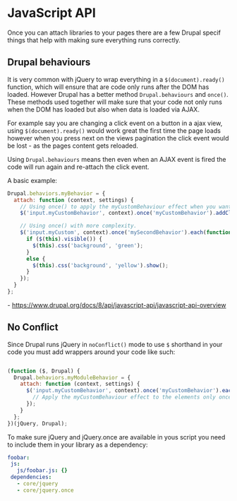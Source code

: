 # JavaScript API

Once you can attach libraries to your pages there are a few Drupal specif things that help with making sure everything runs correctly.

## Drupal behaviours

It is very common with jQuery to wrap everything in a `$(document).ready()` function, which will ensure that are code only runs after the DOM has loaded.
However Drupal has a better method `Drupal.behaviours` and `once()`. These methods used together will make sure that your code not only runs when the DOM has loaded but also when data is loaded via AJAX.

For example say you are changing a click event on a button in a ajax view, using `$(document).ready()` would work great the first time the page loads however when you press next on the views pagination the click event would be lost - as the pages content gets reloaded.

Using `Drupal.behaviours` means then even when an AJAX event is fired the code will run again and re-attach the click event.

A basic example:

```javascript
Drupal.behaviors.myBehavior = {
  attach: function (context, settings) {
    // Using once() to apply the myCustomBehaviour effect when you want to run just one function.
    $('input.myCustomBehavior', context).once('myCustomBehavior').addClass('processed');

    // Using once() with more complexity.
    $('input.myCustom', context).once('mySecondBehavior').each(function () {
      if ($(this).visible()) {
        $(this).css('background', 'green');
      }
      else {
        $(this).css('background', 'yellow').show();
      }
    });
  }
};
```
\- https://www.drupal.org/docs/8/api/javascript-api/javascript-api-overview

## No Conflict

Since Drupal runs jQuery in `noConflict()` mode to use `$` shorthand in your code you must add wrappers around your code like such:

```javascript

(function ($, Drupal) {
  Drupal.behaviors.myModuleBehavior = {
    attach: function (context, settings) {
      $('input.myCustomBehavior', context).once('myCustomBehavior').each(function () {
        // Apply the myCustomBehaviour effect to the elements only once.
      });
    }
  };
})(jQuery, Drupal);

```

To make sure jQuery and jQuery.once are available in yous script you need to include them in your library as a dependency:

 ```yaml
foobar:
  js:
    js/foobar.js: {}
  dependencies:
    - core/jquery
    - core/jquery.once
```